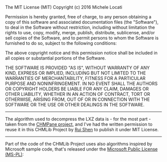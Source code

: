 The MIT License (MIT)
Copyright (c) 2016 Michele Locati

Permission is hereby granted, free of charge, to any person obtaining a copy of this software and associated documentation files (the "Software"), to deal in the Software without restriction, including without limitation the rights to use, copy, modify, merge, publish, distribute, sublicense, and/or sell copies of the Software, and to permit persons to whom the Software is furnished to do so, subject to the following conditions:

The above copyright notice and this permission notice shall be included in all copies or substantial portions of the Software.

THE SOFTWARE IS PROVIDED "AS IS", WITHOUT WARRANTY OF ANY KIND, EXPRESS OR IMPLIED, INCLUDING BUT NOT LIMITED TO THE WARRANTIES OF MERCHANTABILITY, FITNESS FOR A PARTICULAR PURPOSE AND NONINFRINGEMENT. IN NO EVENT SHALL THE AUTHORS OR COPYRIGHT HOLDERS BE LIABLE FOR ANY CLAIM, DAMAGES OR OTHER LIABILITY, WHETHER IN AN ACTION OF CONTRACT, TORT OR OTHERWISE, ARISING FROM, OUT OF OR IN CONNECTION WITH THE SOFTWARE OR THE USE OR OTHER DEALINGS IN THE SOFTWARE.

-----

The algorithm used to decompress the LXZ data is - for the most part - taken from the [CHMPane project](https://sourceforge.net/projects/chmpane), and I've had the written permission to reuse it in this CHMLib Project by [Rui Shen](mailto:rui.shen@gmail.com) to publish it under MIT License.

-----

Part of the code of the CHMLib Project uses also algorithms inspired by Microsoft sample code, that's released under the [Microsoft Public License (MS-PL)](http://www.opensource.org/licenses/ms-pl.html):
